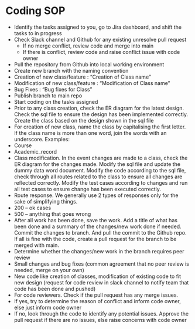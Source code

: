 # Coding SOP #

*	Identify the tasks assigned to you, go to Jira dashboard, and shift the tasks to in progress
* Check Slack channel and Github for any existing unresolve pull request
  * If no merge conflict, review code and merge into main
  * If there is conflict, review code and raise conflict issue with code owner 
* Pull the repository from Github into local working environment
*	Create new branch with the naming convention
  *	Creation of new class/feature : “Creation of Class name”
  *	Modification of new class/feature : “Modification of Class name”
  *	Bug Fixes : “Bug fixes for Class”
*	Publish branch to main repo
*	Start coding on the tasks assigned
  *	Prior to any class creation, check the ER diagram for the latest design. Check the sql file to ensure the design has been implemented correctly. Create the class based         on the design shown in the sql file
  *	For creation of new class, name the class by capitalising the first letter. If the class name is more than one word, join the words with an underscore. Examples:
   * Course
   *	Academic_record
  *	Class modification. In the event changes are made to a class, check the ER diagram for the changes made. Modify the sql file and update the dummy data word document.           Modify the code according to the sql file, check through all routes related to the class to ensure all changes are reflected correctly. Modify the test cases according         to changes and run all test cases to ensure change has been executed correctly.
  *	Route response. We generally use 2 types of responses only for the sake of simplifying things.
   *	200 – ok cases
   *	500 – anything that goes wrong
*	After all work has been done, save the work. Add a title of what has been done and a summary of the changes/new work done if needed. Commit the changes to branch. And            pull the commit to the Github repo. If all is fine with the code, create a pull request for the branch to be merged with main. 
*	Determine whether the changes/new work in the branch requires peer review
  *	Small changes and bug fixes (common agreement that no peer review is needed, merge on your own)
  *	New code like creation of classes, modification of existing code to fit new design (request for code review in slack channel to notify team that code has been done and         pushed)
*	For code reviewers. Check if the pull request has any merge issues.
  *	If yes, try to determine the reason of conflict and inform code owner, else just inform code owner
  *	If no, look through the code to identify any potential issues. Approve the pull request if there are no issues, else raise concerns with code owner
 
